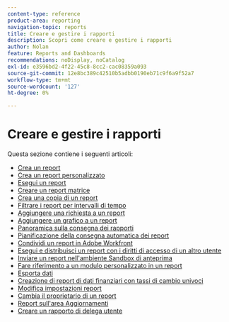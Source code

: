 ```yaml
---
content-type: reference
product-area: reporting
navigation-topic: reports
title: Creare e gestire i rapporti
description: Scopri come creare e gestire i rapporti
author: Nolan
feature: Reports and Dashboards
recommendations: noDisplay, noCatalog
exl-id: e3596bd2-4f22-45c8-8cc2-cac08359a093
source-git-commit: 12e8bc389c42510b5adbb0190eb71c9f6a9f52a7
workflow-type: tm+mt
source-wordcount: '127'
ht-degree: 0%

---
```


# Creare e gestire i rapporti

<!-- Audited: 11/2024 -->

Questa sezione contiene i seguenti articoli:

* [Crea un report](../../../reports-and-dashboards/reports/creating-and-managing-reports/create-report.md)
* [Crea un report personalizzato](../../../reports-and-dashboards/reports/creating-and-managing-reports/create-custom-report.md)
* [Esegui un report](../../../reports-and-dashboards/reports/creating-and-managing-reports/run-report.md)
* [Creare un report matrice](../../../reports-and-dashboards/reports/creating-and-managing-reports/create-matrix-report.md)
* [Crea una copia di un report](../../../reports-and-dashboards/reports/creating-and-managing-reports/create-copy-report.md)
* [Filtrare i report per intervalli di tempo](../../../reports-and-dashboards/reports/creating-and-managing-reports/filter-reports-time-frames.md)
* [Aggiungere una richiesta a un report](../../../reports-and-dashboards/reports/creating-and-managing-reports/add-prompt-report.md)
* [Aggiungere un grafico a un report](../../../reports-and-dashboards/reports/creating-and-managing-reports/add-chart-report.md)
* [Panoramica sulla consegna dei rapporti](../../../reports-and-dashboards/reports/creating-and-managing-reports/set-up-report-deliveries.md)
* [Pianificazione della consegna automatica dei report](../../../reports-and-dashboards/reports/creating-and-managing-reports/set-up-automatic-report-delivery.md)
* [Condividi un report in Adobe Workfront](../../../reports-and-dashboards/reports/creating-and-managing-reports/share-report.md)
* [Esegui e distribuisci un report con i diritti di accesso di un altro utente](../../../reports-and-dashboards/reports/creating-and-managing-reports/run-deliver-report-access-rights-another-user.md)
* [Inviare un report nell&#39;ambiente Sandbox di anteprima](../../../reports-and-dashboards/reports/creating-and-managing-reports/send-report-preview-sandbox-environment.md)
* [Fare riferimento a un modulo personalizzato in un report](../../../reports-and-dashboards/reports/creating-and-managing-reports/reference-custom-form-report.md)
* [Esporta dati](../../../reports-and-dashboards/reports/creating-and-managing-reports/export-data.md)
* [Creazione di report di dati finanziari con tassi di cambio univoci](../../../reports-and-dashboards/reports/creating-and-managing-reports/create-financial-data-reports-unique-exchange-rates.md)
* [Modifica impostazioni report](../../../reports-and-dashboards/reports/creating-and-managing-reports/edit-report-settings.md)
* [Cambia il proprietario di un report](../../../reports-and-dashboards/reports/creating-and-managing-reports/change-owner-report.md)
* [Report sull&#39;area Aggiornamenti](../../../reports-and-dashboards/reports/creating-and-managing-reports/create-journal-entry-report.md)
* [Creare un rapporto di delega utente](../../../reports-and-dashboards/reports/creating-and-managing-reports/create-user-delegation-report.md)

<!--outdated: For in-depth training on reports, see [Basic Report Creation Program for the new Workfront experience](https://one.workfront.com/s/basic-report-creation-program).-->
